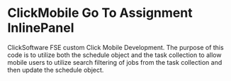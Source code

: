 # ClickMobile Go To Assignment InlinePanel
ClickSoftware FSE custom Click Mobile Development. The purpose of this code is to utilize both the schedule object and the task collection to allow mobile users to utilize search filtering of jobs from the task collection and then update the schedule object. 
